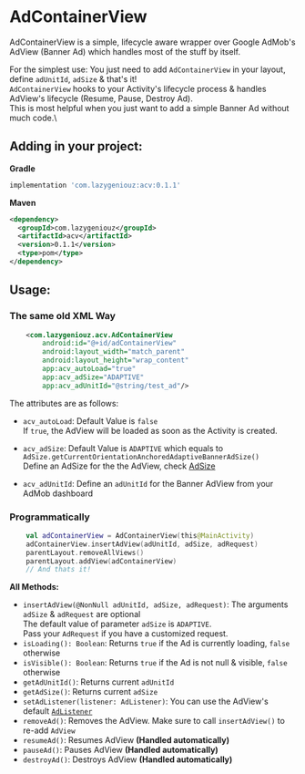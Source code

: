 # AdContainerView

AdContainerView is a simple, lifecycle aware wrapper over Google AdMob's AdView (Banner Ad) which handles most of the stuff by itself.

For the simplest use: 
You just need to add `AdContainerView` in your layout, define `adUnitId`, `adSize` & that's it!\
`AdContainerView` hooks to your Activity's lifecycle process & handles AdView's lifecycle (Resume, Pause, Destroy Ad).\
This is most helpful when you just want to add a simple Banner Ad without much code.\

## Adding in your project:
**Gradle**
```gradle
implementation 'com.lazygeniouz:acv:0.1.1'
```
**Maven**
```xml
<dependency>
  <groupId>com.lazygeniouz</groupId>
  <artifactId>acv</artifactId>
  <version>0.1.1</version>
  <type>pom</type>
</dependency>
```


## Usage:
### The same old XML Way
```xml
    <com.lazygeniouz.acv.AdContainerView
        android:id="@+id/adContainerView"
        android:layout_width="match_parent"
        android:layout_height="wrap_content"
        app:acv_autoLoad="true"
        app:acv_adSize="ADAPTIVE"
        app:acv_adUnitId="@string/test_ad"/>
```
The attributes are as follows:
  - `acv_autoLoad`:
    Default Value is `false`\
    If `true`, the AdView will be loaded as soon as the Activity is created.

  - `acv_adSize`:
    Default Value is `ADAPTIVE` which equals to `AdSize.getCurrentOrientationAnchoredAdaptiveBannerAdSize()`\
    Define an AdSize for the the AdView, check [AdSize](https://developers.google.com/android/reference/com/google/android/gms/ads/AdSize#field-summary)

  - `acv_adUnitId`:
    Define an `adUnitId` for the Banner AdView from your AdMob dashboard

### Programmatically
```kotlin
    val adContainerView = AdContainerView(this@MainActivity)
    adContainerView.insertAdView(adUnitId, adSize, adRequest)
    parentLayout.removeAllViews()
    parentLayout.addView(adContainerView)
    // And thats it!
```
**All Methods:**
 - `insertAdView(@NonNull adUnitId, adSize, adRequest)`:
    The arguments `adSize` & `adRequest` are optional\
    The default value of parameter `adSize` is `ADAPTIVE`.\
    Pass your `AdRequest` if you have a customized request.
 - `isLoading(): Boolean`: Returns `true` if the Ad is currently loading, `false` otherwise
 - `isVisible(): Boolean`: Returns `true` if the Ad is not null & visible, `false` otherwise
 - `getAdUnitId()`: Returns current `adUnitId`
 - `getAdSize()`: Returns current `adSize`
 - `setAdListener(listener: AdListener)`: You can use the AdView's default [`AdListener`](https://developers.google.com/android/reference/com/google/android/gms/ads/AdListener)
 - `removeAd()`: Removes the AdView. Make sure to call `insertAdView()` to re-add `AdView`
 - `resumeAd()`: Resumes AdView **(Handled automatically)**
 - `pauseAd()`: Pauses AdView **(Handled automatically)**
 - `destroyAd()`: Destroys AdView **(Handled automatically)**
